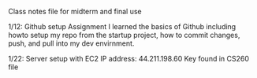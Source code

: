 Class notes file for midterm and final use

1/12: Github setup Assignment
I learned the basics of Github including howto setup my repo from the startup project, how to commit changes, push, and pull into my dev envirnment. 


1/22: Server setup with EC2 
IP address: 44.211.198.60
Key found in CS260 file 